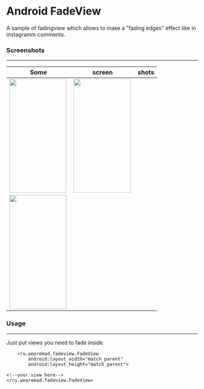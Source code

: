 # Android FadeView
A sample of fadingview which allows to make a "fading edges" effect like in instagramm comments.

### Screenshots
---
| Some        | screen           | shots  |
| ------------- |:-------------:| -----:|
| <img align="left" width="150" height="300" src="https://github.com/TooLazyy/androidfadeview/tree/master/screenshots/img1.jpg"> | <img align="left" width="150" height="300" src="https://github.com/TooLazyy/androidfadeview/tree/master/screenshots/img2.jpg">
 | <img align="left" width="150" height="300" src="https://github.com/TooLazyy/androidfadeview/tree/master/screenshots/img3.jpg"> |


### Usage
---

Just put views you need to fade inside
```
    <ru.wearemad.fadeview.FadeView
        android:layout_width="match_parent"
        android:layout_height="match_parent">

<!--your view here-->
</ru.wearemad.fadeview.FadeView>
```
